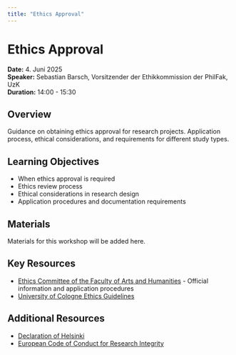 ```yaml
---
title: "Ethics Approval"
---
```

# Ethics Approval

**Date:** 4. Juni 2025  
**Speaker:** Sebastian Barsch, Vorsitzender der Ethikkommission der PhilFak, UzK  
**Duration:** 14:00 - 15:30

## Overview

Guidance on obtaining ethics approval for research projects. Application process, ethical considerations, and requirements for different study types.

## Learning Objectives

- When ethics approval is required
- Ethics review process
- Ethical considerations in research design
- Application procedures and documentation requirements

## Materials

Materials for this workshop will be added here.

## Key Resources

- [Ethics Committee of the Faculty of Arts and Humanities](https://phil-fak.uni-koeln.de/forschung/ethikkommission) - Official information and application procedures
- [University of Cologne Ethics Guidelines](https://verwaltung.uni-koeln.de/stabsstelle03.1/content/good_scientific_practice/index_eng.html)

## Additional Resources

- [Declaration of Helsinki](https://www.wma.net/policies-post/wma-declaration-of-helsinki-ethical-principles-for-medical-research-involving-human-subjects/)
- [European Code of Conduct for Research Integrity](https://www.allea.org/wp-content/uploads/2017/05/ALLEA-European-Code-of-Conduct-for-Research-Integrity-2017.pdf)
